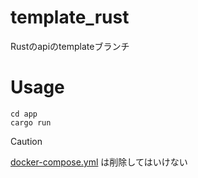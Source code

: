 # template_rust

Rustのapiのtemplateブランチ

# Usage

```shell-session
cd app
cargo run
```

> [!CAUTION]
> [docker-compose.yml](https://github.com/tomo1227/template_rust/blob/main/docker-compose.yml) は削除してはいけない
